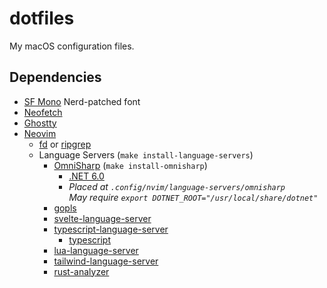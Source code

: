 # dotfiles

My macOS configuration files.

## Dependencies

-   [SF Mono](https://developer.apple.com/fonts/) Nerd-patched font
-   [Neofetch](https://github.com/dylanaraps/neofetch)
-   [Ghostty](https://ghostty.org/)
-   [Neovim](https://neovim.io/)
    -   [fd](https://github.com/sharkdp/fd) or [ripgrep](https://github.com/BurntSushi/ripgrep)
    -   Language Servers (`make install-language-servers`)
        -   [OmniSharp](https://github.com/OmniSharp/omnisharp-roslyn) (`make install-omnisharp`)
            -   [.NET 6.0](https://dotnet.microsoft.com/ru-ru/download/dotnet/6.0)
            -   _Placed at `.config/nvim/language-servers/omnisharp`_<br/>
                _May require `export DOTNET_ROOT="/usr/local/share/dotnet"`_
        -   [gopls](https://pkg.go.dev/golang.org/x/tools/gopls#section-readme)
        -   [svelte-language-server](https://www.npmjs.com/package/svelte-language-server)
        -   [typescript-language-server](https://www.npmjs.com/package/typescript-language-server)
            -   [typescript](https://www.npmjs.com/package/typescript)
        -   [lua-language-server](https://github.com/LuaLS/lua-language-server)
        -   [tailwind-language-server](https://www.npmjs.com/package/@tailwindcss/language-server)
        -   [rust-analyzer](https://rust-analyzer.github.io/)
